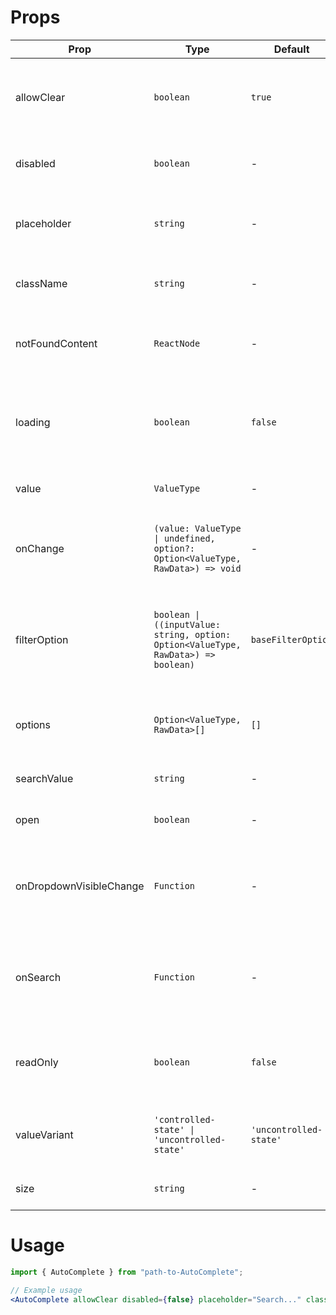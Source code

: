 # Props

| Prop                    | Type                                                                               | Default                | Description                                                                            |
| ----------------------- | ---------------------------------------------------------------------------------- | ---------------------- | -------------------------------------------------------------------------------------- |
| allowClear              | `boolean`                                                                          | `true`                 | Whether to show a clear button allowing the user to clear the input.                   |
| disabled                | `boolean`                                                                          | -                      | Whether the AutoComplete component is disabled.                                        |
| placeholder             | `string`                                                                           | -                      | Placeholder text to display when the input is empty.                                   |
| className               | `string`                                                                           | -                      | Custom CSS class for styling the component.                                            |
| notFoundContent         | `ReactNode`                                                                        | -                      | Content to display when no options match the input.                                    |
| loading                 | `boolean`                                                                          | `false`                | Whether the component is in a loading state, showing a loading indicator.              |
| value                   | `ValueType`                                                                        | -                      | The current value of the input.                                                        |
| onChange                | `(value: ValueType \| undefined, option?: Option<ValueType, RawData>) => void`     | -                      | Callback function that is triggered when the input value changes.                      |
| filterOption            | `boolean \| ((inputValue: string, option: Option<ValueType, RawData>) => boolean)` | `baseFilterOption`     | Custom filter function to determine whether an option should be shown in the dropdown. |
| options                 | `Option<ValueType, RawData>[]`                                                     | `[]`                   | Array of options to be displayed in the dropdown menu.                                 |
| searchValue             | `string`                                                                           | -                      | The value of the search input.                                                         |
| open                    | `boolean`                                                                          | -                      | Whether the dropdown menu is open.                                                     |
| onDropdownVisibleChange | `Function`                                                                         | -                      | Callback function that is triggered when the dropdown visibility changes.              |
| onSearch                | `Function`                                                                         | -                      | Callback function that is triggered when the search input value changes.               |
| readOnly                | `boolean`                                                                          | `false`                | If true, the select is read-only and cannot be changed by the user.                    |
| valueVariant            | `'controlled-state' \| 'uncontrolled-state'`                                       | `'uncontrolled-state'` | Determines if the select is controlled or uncontrolled state.                          |
| size                    | `string`                                                                           | -                      | The size of the search input.                                                          |

# Usage

```jsx
import { AutoComplete } from "path-to-AutoComplete";

// Example usage
<AutoComplete allowClear disabled={false} placeholder="Search..." className="custom-class" notFoundContent="No matches found" loading={true} value={inputValue} onChange={handleInputChange} filterOption={(inputValue, option) => option.value.includes(inputValue)} options={optionsList} searchValue={searchValue} open={isDropdownOpen} onDropdownVisibleChange={handleDropdownVisibleChange} onSearch={handleSearch} size={size} />;
```
